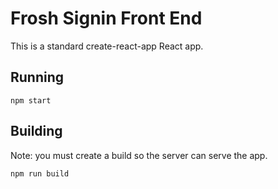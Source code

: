 # Frosh Signin Front End

This is a standard create-react-app React app.

## Running

`npm start`

## Building

Note: you must create a build so the server can serve the app.

`npm run build`